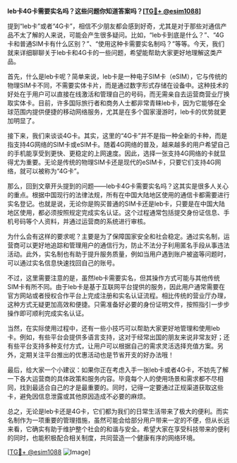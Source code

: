 **leb卡4G卡需要实名吗？这些问题你知道答案吗？[[TG💪+ @esim1088](https://t.me/s/esim1088)]**

提到“leb卡”或者“4G卡”，相信不少朋友都会感到好奇，尤其是对于那些对通信产品不太了解的人来说，可能会产生很多疑问。比如，“leb卡到底是什么？”、“4G卡和普通SIM卡有什么区别？”、“使用这种卡需要实名制吗？”等等。今天，我们就来详细聊聊关于leb卡和4G卡的一些问题，希望能帮助大家更好地理解这类产品。

首先，什么是leb卡呢？简单来说，leb卡是一种电子SIM卡（eSIM），它与传统的物理SIM卡不同，不需要实体卡片，而是通过数字形式存储在设备中。这种技术的好处在于用户可以直接在线激活和管理自己的号码，而无需亲自去运营商营业厅换取实体卡。目前，许多国际旅行者和商务人士都非常青睐leb卡，因为它能够在全球范围内提供便捷的移动网络服务，尤其是在多个国家漫游时，leb卡的优势就更加明显了。

接下来，我们来谈谈4G卡。其实，这里的“4G卡”并不是指一种全新的卡种，而是指支持4G网络的SIM卡或eSIM卡。随着4G网络的普及，越来越多的用户希望自己的手机能享受到更快、更稳定的上网速度。因此，选择一张支持4G网络的卡就显得尤为重要。无论是传统的物理SIM卡还是现代的eSIM卡，只要它们支持4G网络，就可以被称为“4G卡”。

那么，回到文章开头提到的问题——leb卡4G卡需要实名吗？这其实是很多人关心的重点。根据中国现行的法律法规，所有在中国大陆地区使用的通信卡都需要进行实名登记。也就是说，无论你是购买普通的SIM卡还是leb卡，只要是在中国大陆地区使用，都必须按照规定完成实名认证。这个过程通常包括提交身份证信息、手机号码等个人资料，并通过运营商的系统进行审核。

为什么会有这样的要求呢？主要是为了保障国家安全和社会稳定。通过实名制，运营商可以更好地追踪和管理用户的通信行为，防止不法分子利用匿名手段从事违法活动。此外，实名制也有助于提升服务质量，例如当用户遇到账户被盗等问题时，可以通过实名信息快速找回自己的账号。

不过，这里需要注意的是，虽然leb卡需要实名，但其操作方式可能与其他传统SIM卡有所不同。由于leb卡是基于互联网平台提供的服务，因此用户通常需要在官方网站或者授权合作平台上完成注册和实名认证流程。相比传统的营业厅办理，这种方式无疑更加高效和便捷。只需准备好必要的身份证明文件，按照指引一步步操作即可顺利完成实名认证。

当然，在实际使用过程中，还有一些小技巧可以帮助大家更好地管理和使用leb卡。例如，有些平台会提供多语言支持，这对于经常出国的朋友来说非常友好；还有些平台支持多种支付方式，让用户可以根据自己的需求灵活选择充值方案。另外，定期关注平台推出的优惠活动也是节省开支的好办法哦！

最后，给大家一个小建议：如果你正在考虑入手一张leb卡或者4G卡，不妨先了解一下各大运营商的具体政策和服务内容。毕竟每个人的使用场景和需求都不尽相同，找到最适合自己的才是最重要的。同时，记得一定要通过正规渠道获取这些卡，避免因信息泄露或其他原因造成不必要的麻烦。

总之，无论是leb卡还是4G卡，它们都为我们的日常生活带来了极大的便利。而实名制作为一项重要的管理措施，虽然可能会给部分用户带来一定的不便，但从长远来看，它确实有助于维护整个社会的和谐与安全。希望大家在享受科技带来的便利的同时，也能积极配合相关制度，共同营造一个健康有序的网络环境。

[[TG💪+ @esim1088](https://t.me/s/esim1088) ![Image](https://i.postimg.cc/4NQfJmqS/Snipaste-2025-05-13-00-14-12.png)]